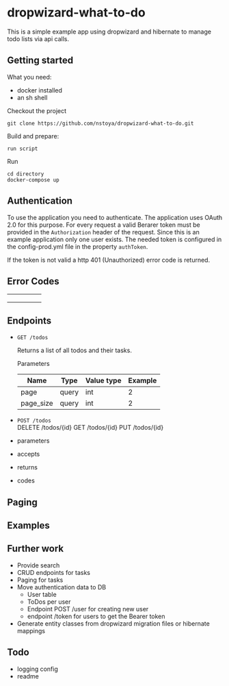 # dropwizard-what-to-do
This is a simple example app using dropwizard and hibernate to manage todo lists via api calls. 

## Getting started

What you need:

* docker installed
* an sh shell

Checkout the project
 
    git clone https://github.com/nstoya/dropwizard-what-to-do.git
    
Build and prepare:

    run script
    
Run

    cd directory
    docker-compose up
    
## Authentication

To use the application you need to authenticate. The application uses OAuth 2.0 for this purpose. For every request a valid
Berarer token must be provided in the `Authorization` header of the request. Since this is an example application only 
one user exists. The needed token is configured in the config-prod.yml file in the property `authToken`.

If the token is not valid a http 401 (Unauthorized) error code is returned.

## Error Codes

|   |   |   |   |   |
|---|---|---|---|---|
|   |   |   |   |   |
|   |   |   |   |   |
|   |   |   |   |   |

## Endpoints

* `GET /todos` 

    Returns a list of all todos and their tasks.
    
    Parameters

    | Name  | Type  | Value type  | Example  |
    |---|---|---|---|
    | page  | query   | int  | 2  | 
    | page_size  | query  | int  |2  |

* `POST /todos`  
    DELETE  /todos/{id} 
    GET     /todos/{id} 
    PUT     /todos/{id} 

* parameters
* accepts
* returns
* codes 

## Paging

## Examples

## Further work

* Provide search
* CRUD endpoints for tasks
* Paging for tasks
* Move authentication data to DB
    * User table
    * ToDos per user
    * Endpoint POST /user for creating new user 
    * endpoint /token for users to get the Bearer token
* Generate entity classes from dropwizard migration files or hibernate mappings

## Todo
* logging config
* readme